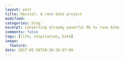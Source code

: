 ```yaml
---
layout: post
title: Revival: A race bike project
modified:
categories: blog
excerpt: Converting already powerful R6 to race bike
comments: false
tags: [life, inspiration, bike]
image:
  feature:
date: 2017-05-20T20:28:16-07:00
---
```





